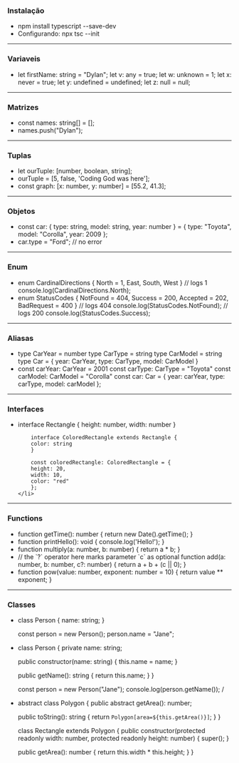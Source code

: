 <h3>Instalação</h3>
<ul>
    <li>npm install typescript --save-dev</li>
    <li>Configurando: npx tsc --init</li>
</li>
</ul>
<hr>
<h3>Variaveis</h3>
<ul>
    <li>let firstName: string = "Dylan"; let v: any = true;  let w: unknown = 1; let x: never = true;  let y: undefined = undefined;  let z: null = null;</li>
</ul>
<hr>
<h3>Matrizes</h3>
<ul>
    <li>const names: string[] = [];</li>
    <li>names.push("Dylan"); </li>
</ul>
<hr>
<h3>Tuplas</h3>
<ul>
    <li>let ourTuple: [number, boolean, string];</li>
    <li>ourTuple = [5, false, 'Coding God was here'];</li>
    <li>const graph: [x: number, y: number] = [55.2, 41.3];</li>
</ul>
<hr>
<h3>Objetos</h3>
<ul>
    <li>const car: { type: string, model: string, year: number } = {
  type: "Toyota",
  model: "Corolla",
  year: 2009
};</li>
<li>car.type = "Ford"; // no error</li>
</ul>
<hr>
<h3>Enum</h3>
<ul>
    <li>
        enum CardinalDirections {
            North = 1,
            East,
            South,
            West
         }
        // logs 1
        console.log(CardinalDirections.North);
    </li>
    <li>
        enum StatusCodes {
            NotFound = 404,
            Success = 200,
            Accepted = 202,
            BadRequest = 400
            }
            // logs 404
            console.log(StatusCodes.NotFound);
            // logs 200
            console.log(StatusCodes.Success);
    </li>
</ul>
<hr>
<h3>Aliasas </h3>
<ul>
    <li>type CarYear = number
type CarType = string
type CarModel = string
type Car = {
  year: CarYear,
  type: CarType,
  model: CarModel
}
</li>
<li>const carYear: CarYear = 2001
const carType: CarType = "Toyota"
const carModel: CarModel = "Corolla"
const car: Car = {
  year: carYear,
  type: carType,
  model: carModel
};</li>
</ul>
<hr>
<h3>Interfaces</h3>
<ul>
    <li>
        interface Rectangle {
        height: number,
        width: number
        }

        interface ColoredRectangle extends Rectangle {
        color: string
        }

        const coloredRectangle: ColoredRectangle = {
        height: 20,
        width: 10,
        color: "red"
        };
    </li>

</ul>
<hr>
<h3>Functions</h3>
<ul>
    <li>
       function getTime(): number {
  return new Date().getTime();
}
    </li>
    <li>
    function printHello(): void {
  console.log('Hello!');
}</li>
<li>
    function multiply(a: number, b: number) {
  return a * b;
}
</li>
<li>
// the `?` operator here marks parameter `c` as optional
function add(a: number, b: number, c?: number) {
  return a + b + (c || 0);
}
</li>
<li>
    function pow(value: number, exponent: number = 10) {
  return value ** exponent;
}
</li>

</ul>


<hr>
<h3>Classes</h3>
<ul>
    <li>
        class Person {
  name: string;
}

const person = new Person();
person.name = "Jane";
    </li>
    <li>
        class Person {
  private name: string;

  public constructor(name: string) {
    this.name = name;
  }

  public getName(): string {
    return this.name;
  }
}

const person = new Person("Jane");
console.log(person.getName()); /    
    </li>
<li>
    abstract class Polygon {
  public abstract getArea(): number;

  public toString(): string {
    return `Polygon[area=${this.getArea()}]`;
  }
}

class Rectangle extends Polygon {
  public constructor(protected readonly width: number, protected readonly height: number) {
    super();
  }

  public getArea(): number {
    return this.width * this.height;
  }
}
</li>

</ul>
